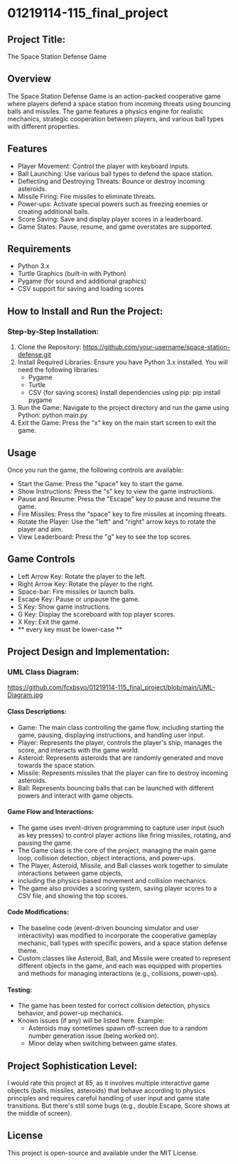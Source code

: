# 01219114-115_final_project

## Project Title:
The Space Station Defense Game

## Overview
The Space Station Defense Game is an action-packed cooperative game where players defend a space station from incoming 
threats using bouncing balls and missiles. The game features a physics engine for realistic mechanics, strategic 
cooperation between players, and various ball types with different properties.

## Features
- Player Movement: Control the player with keyboard inputs.
- Ball Launching: Use various ball types to defend the space station.
- Deflecting and Destroying Threats: Bounce or destroy incoming asteroids.
- Missile Firing: Fire missiles to eliminate threats.
- Power-ups: Activate special powers such as freezing enemies or creating additional balls.
- Score Saving: Save and display player scores in a leaderboard.
- Game States: Pause, resume, and game overstates are supported.

## Requirements
- Python 3.x
- Turtle Graphics (built-in with Python)
- Pygame (for sound and additional graphics)
- CSV support for saving and loading scores

## How to Install and Run the Project:
### Step-by-Step Installation:
1. Clone the Repository: https://github.com/your-username/space-station-defense.git
2. Install Required Libraries: Ensure you have Python 3.x installed. You will need the following libraries:
   - Pygame
   - Turtle
   - CSV (for saving scores)
   Install dependencies using pip: pip install pygame
3. Run the Game: Navigate to the project directory and run the game using Python: python main.py
4. Exit the Game: Press the "x" key on the main start screen to exit the game.

## Usage
Once you run the game, the following controls are available:
- Start the Game: Press the "space" key to start the game.
- Show Instructions: Press the "s" key to view the game instructions.
- Pause and Resume: Press the "Escape" key to pause and resume the game.
- Fire Missiles: Press the "space" key to fire missiles at incoming threats.
- Rotate the Player: Use the "left" and "right" arrow keys to rotate the player and aim.
- View Leaderboard: Press the "g" key to see the top scores.

## Game Controls
- Left Arrow Key: Rotate the player to the left.
- Right Arrow Key: Rotate the player to the right.
- Space-bar: Fire missiles or launch balls.
- Escape Key: Pause or unpause the game.
- S Key: Show game instructions.
- G Key: Display the scoreboard with top player scores.
- X Key: Exit the game.
- ** every key must be lower-case **

## Project Design and Implementation:

### UML Class Diagram:
https://github.com/fcxbsyo/01219114-115_final_project/blob/main/UML-Diagram.jpg

#### Class Descriptions:
- Game: The main class controlling the game flow, including starting the game, pausing, displaying instructions, 
and handling user input.
- Player: Represents the player, controls the player's ship, manages the score, and interacts with the game world.
- Asteroid: Represents asteroids that are randomly generated and move towards the space station.
- Missile: Represents missiles that the player can fire to destroy incoming asteroids.
- Ball: Represents bouncing balls that can be launched with different powers and interact with game objects.

#### Game Flow and Interactions:
- The game uses event-driven programming to capture user input (such as key presses) to control player actions like 
firing missiles, rotating, and pausing the game.
- The Game class is the core of the project, managing the main game loop, collision detection, object interactions, 
and power-ups.
- The Player, Asteroid, Missile, and Ball classes work together to simulate interactions between game objects, 
- including the physics-based movement and collision mechanics.
- The game also provides a scoring system, saving player scores to a CSV file, and showing the top scores.

#### Code Modifications:
- The baseline code (event-driven bouncing simulator and user interactivity) was modified to incorporate the cooperative 
gameplay mechanic, ball types with specific powers, and a space station defense theme.
- Custom classes like Asteroid, Ball, and Missile were created to represent different objects in the game, 
and each was equipped with properties and methods for managing interactions (e.g., collisions, power-ups).

#### Testing:
- The game has been tested for correct collision detection, physics behavior, and power-up mechanics.
- Known issues (if any) will be listed here. Example:
  - Asteroids may sometimes spawn off-screen due to a random number generation issue (being worked on).
  - Minor delay when switching between game states.

## Project Sophistication Level:
I would rate this project at 85, as it involves multiple interactive game objects (balls, missiles, asteroids) 
that behave according to physics principles and requires careful handling of user input and game state transitions.
But there's still some bugs (e.g., double Escape, Score shows at the middle of screen).

## License
This project is open-source and available under the MIT License.
